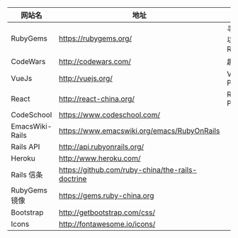 | 网站名 |地址| 描述|
|---|---|---|
| RubyGems |https://rubygems.org/ | 寻找、安装以及发布 RubyGems |
| CodeWars |http://codewars.com/| 趣味挑战题 |
| VueJs |http://vuejs.org/ | VueJs Page |
| React | http://react-china.org/ | React Page|
| CodeSchool | https://www.codeschool.com/ ||
| EmacsWiki-Rails | https://www.emacswiki.org/emacs/RubyOnRails ||
| Rails API | http://api.rubyonrails.org/ ||
| Heroku | http://www.heroku.com/ ||
| Rails 信条 | https://github.com/ruby-china/the-rails-doctrine || 
| RubyGems镜像 | https://gems.ruby-china.org ||
| Bootstrap | http://getbootstrap.com/css/ ||
| Icons | http://fontawesome.io/icons/ | |
